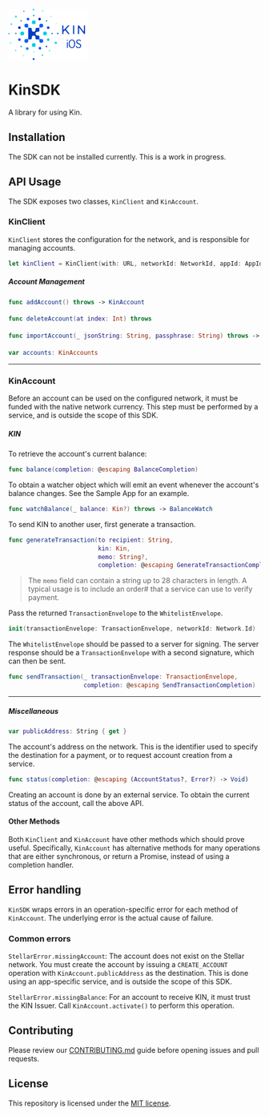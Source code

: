 ![Kin iOS](.github/kin_ios.png)

#  KinSDK

A library for using Kin.

## Installation

The SDK can not be installed currently. This is a work in progress.

## API Usage

The SDK exposes two classes, `KinClient` and `KinAccount`.

### KinClient
`KinClient` stores the configuration for the network, and is responsible for managing accounts.

```swift
let kinClient = KinClient(with: URL, networkId: NetworkId, appId: AppId)
```

##### Account Management

```swift
func addAccount() throws -> KinAccount

func deleteAccount(at index: Int) throws

func importAccount(_ jsonString: String, passphrase: String) throws -> KinAccount

var accounts: KinAccounts
```

---

### KinAccount

Before an account can be used on the configured network, it must be funded with the native network currency. This step must be performed by a service, and is outside the scope of this SDK.

##### KIN

To retrieve the account's current balance:

```swift
func balance(completion: @escaping BalanceCompletion)
```

To obtain a watcher object which will emit an event whenever the account's balance changes. See the Sample App for an example.

```swift
func watchBalance(_ balance: Kin?) throws -> BalanceWatch
```

To send KIN to another user, first generate a transaction.

```swift
func generateTransaction(to recipient: String, 
                         kin: Kin, 
                         memo: String?, 
                         completion: @escaping GenerateTransactionCompletion)
```

> The `memo` field can contain a string up to 28 characters in length. A typical usage is to include an order# that a service can use to verify payment.

Pass the returned `TransactionEnvelope` to the `WhitelistEnvelope`.

```swift
init(transactionEnvelope: TransactionEnvelope, networkId: Network.Id)
```

The `WhitelistEnvelope` should be passed to a server for signing. The server response should be a  `TransactionEnvelope` with a second signature, which can then be sent.

```swift
func sendTransaction(_ transactionEnvelope: TransactionEnvelope, 
                     completion: @escaping SendTransactionCompletion)
```

---

##### Miscellaneous

```swift
var publicAddress: String { get }
```

The account's address on the network. This is the identifier used to specify the destination for a payment, or to request account creation from a service.

```swift
func status(completion: @escaping (AccountStatus?, Error?) -> Void)
```

Creating an account is done by an external service. To obtain the current status of the account, call the above API.


#### Other Methods

Both `KinClient` and `KinAccount` have other methods which should prove useful. Specifically, `KinAccount` has alternative methods for many operations that are either synchronous, or return a Promise, instead of using a completion handler.

## Error handling

`KinSDK` wraps errors in an operation-specific error for each method of `KinAccount`.  The underlying error is the actual cause of failure.

### Common errors

`StellarError.missingAccount`: The account does not exist on the Stellar network. You must create the account by issuing a `CREATE_ACCOUNT` operation with `KinAccount.publicAddress` as the destination. This is done using an app-specific service, and is outside the scope of this SDK.

`StellarError.missingBalance`: For an account to receive KIN, it must trust the KIN Issuer. Call `KinAccount.activate()` to perform this operation.

## Contributing

Please review our [CONTRIBUTING.md](CONTRIBUTING.md) guide before opening issues and pull requests.

## License

This repository is licensed under the [MIT license](LICENSE.md).
